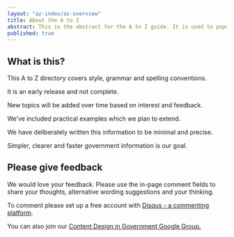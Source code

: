 ```yaml
---
layout: "az-index/az-overview"
title: About the A to Z
abstract: This is the abstract for the A to Z guide. It is used to populate a blurb on the content guide homepage.
published: true
---
```


## What is this?

This A to Z directory covers style, grammar and spelling conventions.

It is an early release and not complete.

New topics will be added over time based on interest and feedback.

We’ve included practical examples which we plan to extend.
 
We have deliberately written this information to be minimal and precise.

Simpler, clearer and faster government information is our goal.

## Please give feedback

We would love your feedback. Please use the in-page comment fields to share your thoughts, alternative wording suggestions and your thinking. 

To comment please set up a free account with [Disqus - a commenting platform](https://disqus.com "Disqus"). 

You can also join our [Content Design in Government Google Group.](https://groups.google.com/a/digital.gov.au/forum/?hl=en#!forum/content-design-in-government "Content Design in Government Google Group.")
